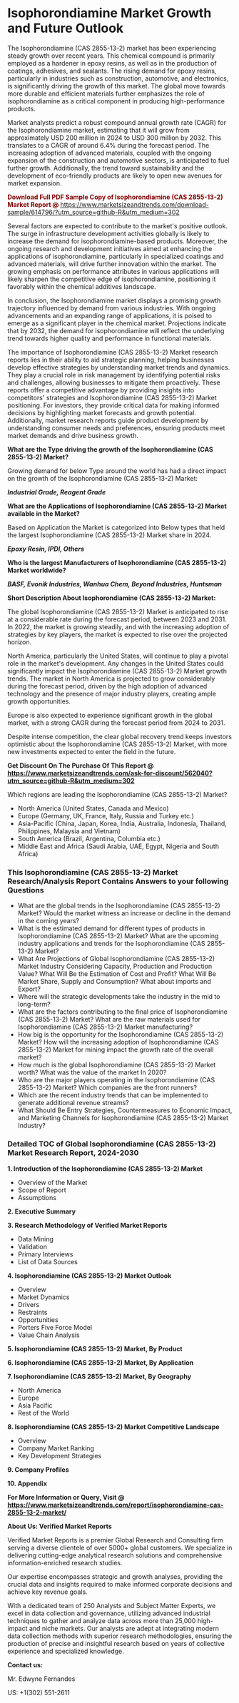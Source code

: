 <h1>Isophorondiamine Market Growth and Future Outlook</h1>    <p>The Isophorondiamine (CAS 2855-13-2) market has been experiencing steady growth over recent years. This chemical compound is primarily employed as a hardener in epoxy resins, as well as in the production of coatings, adhesives, and sealants. The rising demand for epoxy resins, particularly in industries such as construction, automotive, and electronics, is significantly driving the growth of this market. The global move towards more durable and efficient materials further emphasizes the role of isophorondiamine as a critical component in producing high-performance products.</p>        <p>Market analysts predict a robust compound annual growth rate (CAGR) for the Isophorondiamine market, estimating that it will grow from approximately USD 200 million in 2024 to USD 300 million by 2032. This translates to a CAGR of around 6.4% during the forecast period. The increasing adoption of advanced materials, coupled with the ongoing expansion of the construction and automotive sectors, is anticipated to fuel further growth. Additionally, the trend toward sustainability and the development of eco-friendly products are likely to open new avenues for market expansion.</p>    <p><strong><span style="color: #800000;">Download Full PDF Sample Copy of Isophorondiamine (CAS 2855-13-2) Market Report @</span>&nbsp;</strong><a href="https://www.marketsizeandtrends.com/download-sample/614796/?utm_source=github-R&amp;utm_medium=302">https://www.marketsizeandtrends.com/download-sample/614796/?utm_source=github-R&amp;utm_medium=302</a></p>    <p>Several factors are expected to contribute to the market's positive outlook. The surge in infrastructure development activities globally is likely to increase the demand for isophorondiamine-based products. Moreover, the ongoing research and development initiatives aimed at enhancing the applications of isophorondiamine, particularly in specialized coatings and advanced materials, will drive further innovation within the market. The growing emphasis on performance attributes in various applications will likely sharpen the competitive edge of isophorondiamine, positioning it favorably within the chemical additives landscape.</p>        <p>In conclusion, the Isophorondiamine market displays a promising growth trajectory influenced by demand from various industries. With ongoing advancements and an expanding range of applications, it is poised to emerge as a significant player in the chemical market. Projections indicate that by 2032, the demand for isophorondiamine will reflect the underlying trend towards higher quality and performance in functional materials.</p></p><p>The importance of&nbsp;Isophorondiamine (CAS 2855-13-2) Market research reports lies in their ability to aid strategic planning, helping businesses develop effective strategies by understanding market trends and dynamics. They play a crucial role in risk management by identifying potential risks and challenges, allowing businesses to mitigate them proactively. These reports offer a competitive advantage by providing insights into competitors' strategies and Isophorondiamine (CAS 2855-13-2) Market positioning. For investors, they provide critical data for making informed decisions by highlighting market forecasts and growth potential. Additionally, market research reports guide product development by understanding consumer needs and preferences, ensuring products meet market demands and drive business growth.</p><p><strong>What are the&nbsp;Type driving the growth of the Isophorondiamine (CAS 2855-13-2) Market?</strong></p><p id="" class="">Growing demand for below Type around the world has had a direct impact on the growth of the Isophorondiamine (CAS 2855-13-2) Market:</p><em><strong> Industrial Grade, Reagent Grade</strong></em></p><strong>What are the&nbsp;Applications&nbsp;of Isophorondiamine (CAS 2855-13-2) Market available in the Market?</strong></p><p id="" class="">Based on Application the Market is categorized into Below types that held the largest Isophorondiamine (CAS 2855-13-2) Market share In 2024.</p><em><strong> Epoxy Resin, IPDI, Others</strong></em></p><strong>Who is the largest Manufacturers of Isophorondiamine (CAS 2855-13-2) Market worldwide?</strong></p><p><em><strong> BASF, Evonik Industries, Wanhua Chem, Beyond Industries, Huntsman</strong></em></p><p id="" class=""><strong>Short Description About Isophorondiamine (CAS 2855-13-2) Market:</strong></p><p>The global Isophorondiamine (CAS 2855-13-2) Market is anticipated to rise at a considerable rate during the forecast period, between 2023 and 2031. In 2022, the market is growing steadily, and with the increasing adoption of strategies by key players, the market is expected to rise over the projected horizon.</p><p>North America, particularly the United States, will continue to play a pivotal role in the market's development. Any changes in the United States could significantly impact the Isophorondiamine (CAS 2855-13-2) Market growth trends. The market in North America is projected to grow considerably during the forecast period, driven by the high adoption of advanced technology and the presence of major industry players, creating ample growth opportunities.</p><p>Europe is also expected to experience significant growth in the global market, with a strong CAGR during the forecast period from 2024 to 2031.</p><p>Despite intense competition, the clear global recovery trend keeps investors optimistic about the Isophorondiamine (CAS 2855-13-2) Market, with more new investments expected to enter the field in the future.</p><p id="" class=""><strong>Get Discount On The Purchase Of This Report @ <a href="https://www.marketsizeandtrends.com/ask-for-discount/562040?utm_source=github-R&utm_medium=302" target="_blank">https://www.marketsizeandtrends.com/ask-for-discount/562040?utm_source=github-R&utm_medium=302</a></strong></p>Which regions are leading the Isophorondiamine (CAS 2855-13-2) Market?</p><ul><li>North America (United States, Canada and Mexico)</li><li>Europe (Germany, UK, France, Italy, Russia and Turkey etc.)</li><li>Asia-Pacific (China, Japan, Korea, India, Australia, Indonesia, Thailand, Philippines, Malaysia and Vietnam)</li><li>South America (Brazil, Argentina, Columbia etc.)</li><li>Middle East and Africa (Saudi Arabia, UAE, Egypt, Nigeria and South Africa)</li></ul><h3 id="" class="">This Isophorondiamine (CAS 2855-13-2) Market Research/Analysis Report Contains Answers to your following Questions</h3><ul><li>What are the global trends in the Isophorondiamine (CAS 2855-13-2) Market? Would the market witness an increase or decline in the demand in the coming years?</li><li>What is the estimated demand for different types of products in Isophorondiamine (CAS 2855-13-2) Market? What are the upcoming industry applications and trends for the Isophorondiamine (CAS 2855-13-2) Market?</li><li>What Are Projections of Global Isophorondiamine (CAS 2855-13-2) Market Industry Considering Capacity, Production and Production Value? What Will Be the Estimation of Cost and Profit? What Will Be Market Share, Supply and Consumption? What about imports and Export?</li><li>Where will the strategic developments take the industry in the mid to long-term?</li><li>What are the factors contributing to the final price of Isophorondiamine (CAS 2855-13-2) Market? What are the raw materials used for Isophorondiamine (CAS 2855-13-2) Market manufacturing?</li><li>How big is the opportunity for the Isophorondiamine (CAS 2855-13-2) Market? How will the increasing adoption of Isophorondiamine (CAS 2855-13-2) Market for mining impact the growth rate of the overall market?</li><li>How much is the global Isophorondiamine (CAS 2855-13-2) Market worth? What was the value of the market In 2020?</li><li>Who are the major players operating in the Isophorondiamine (CAS 2855-13-2) Market? Which companies are the front runners?</li><li>Which are the recent industry trends that can be implemented to generate additional revenue streams?</li><li>What Should Be Entry Strategies, Countermeasures to Economic Impact, and Marketing Channels for Isophorondiamine (CAS 2855-13-2) Market Industry?</li></ul><h3 id="" class="">Detailed TOC of Global Isophorondiamine (CAS 2855-13-2) Market Research Report, 2024-2030</h3><p id="" class=""><strong>1. Introduction of the Isophorondiamine (CAS 2855-13-2) Market</strong></p><ul><li>Overview of the Market</li><li>Scope of Report</li><li>Assumptions</li></ul><p id="" class=""><strong>2. Executive Summary</strong></p><p id="" class=""><strong>3. Research Methodology of Verified Market Reports</strong></p><ul><li>Data Mining</li><li>Validation</li><li>Primary Interviews</li><li>List of Data Sources</li></ul><p id="" class=""><strong>4. Isophorondiamine (CAS 2855-13-2) Market Outlook</strong></p><ul><li>Overview</li><li>Market Dynamics</li><li>Drivers</li><li>Restraints</li><li>Opportunities</li><li>Porters Five Force Model</li><li>Value Chain Analysis</li></ul><p id="" class=""><strong>5. Isophorondiamine (CAS 2855-13-2) Market, By Product</strong></p><p id="" class=""><strong>6. Isophorondiamine (CAS 2855-13-2) Market, By Application</strong></p><p id="" class=""><strong>7. Isophorondiamine (CAS 2855-13-2) Market, By Geography</strong></p><ul><li>North America</li><li>Europe</li><li>Asia Pacific</li><li>Rest of the World</li></ul><p id="" class=""><strong>8. Isophorondiamine (CAS 2855-13-2) Market Competitive Landscape</strong></p><ul><li>Overview</li><li>Company Market Ranking</li><li>Key Development Strategies</li></ul><p id="" class=""><strong>9. Company Profiles</strong></p><p id="" class=""><strong>10. Appendix</strong></p><p id="" class=""><strong>For More Information or Query, Visit @ <a href="https://www.marketsizeandtrends.com/report/isophorondiamine-cas-2855-13-2-market/" target="_blank">https://www.marketsizeandtrends.com/report/isophorondiamine-cas-2855-13-2-market/</a></strong></p><p id="" class=""><strong>About Us: Verified Market Reports</strong></p><p id="" class="">Verified Market Reports is a premier Global Research and Consulting firm serving a diverse clientele of over 5000+ global customers. We specialize in delivering cutting-edge analytical research solutions and comprehensive information-enriched research studies.</p><p id="" class="">Our expertise encompasses strategic and growth analyses, providing the crucial data and insights required to make informed corporate decisions and achieve key revenue goals.</p><p id="" class="">With a dedicated team of 250 Analysts and Subject Matter Experts, we excel in data collection and governance, utilizing advanced industrial techniques to gather and analyze data across more than 25,000 high-impact and niche markets. Our analysts are adept at integrating modern data collection methods with superior research methodologies, ensuring the production of precise and insightful research based on years of collective experience and specialized knowledge.</p><p id="" class=""><strong>Contact us:</strong></p><p id="" class="">Mr. Edwyne Fernandes</p><p id="" class="">US: +1(302) 551-2611</p>